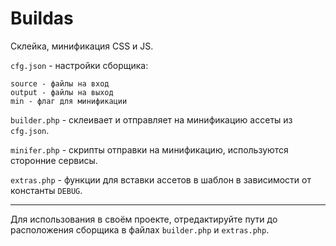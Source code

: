 # Buildas

Cклейка, минификация CSS и JS.

```cfg.json``` - настройки сборщика:
    
    source - файлы на вход
    output - файлы на выход
    min - флаг для минификации

```builder.php``` - склеивает и отправляет на минификацию ассеты из ```cfg.json```.

```minifer.php``` - скрипты отправки на минификацию, используются сторонние сервисы.

```extras.php``` - функции для вставки ассетов в шаблон в зависимости от константы ```DEBUG```.

----

Для использования в своём проекте, отредактируйте пути до расположения сборщика в файлах ```builder.php``` и ```extras.php```.